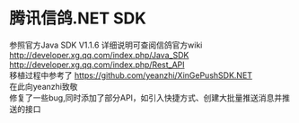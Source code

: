 # 腾讯信鸽.NET SDK
参照官方Java SDK V1.1.6
详细说明可查阅信鸽官方wiki </br>
http://developer.xg.qq.com/index.php/Java_SDK </br>
http://developer.xg.qq.com/index.php/Rest_API </br>
移植过程中参考了 https://github.com/yeanzhi/XinGePushSDK.NET </br>
在此向yeanzhi致敬</br>
修复了一些bug,同时添加了部分API，如引入快捷方式、创建大批量推送消息并推送的接口
